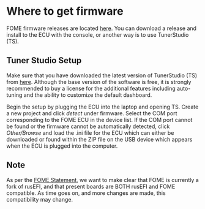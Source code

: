 # Where to get firmware

FOME firmware releases are located [here](https://github.com/FOME-Tech/fome-fw/releases). You can download a release and install to the ECU with the console, or another way is to use TunerStudio (TS).

## Tuner Studio Setup

Make sure that you have downloaded the latest version of TunerStudio (TS) from [here](https://www.tunerstudio.com/index.php/tuner-studio). Although the base version of the software is free, it is strongly recommended to buy a license for the additional features including auto-tuning and the ability to customize the default dashboard.

Begin the setup by plugging the ECU into the laptop and opening TS. Create a new project and click _detect_ under firmware. Select the COM port corresponding to the FOME ECU in the device list. If the COM port cannot be found or the firmware cannot be automatically detected, click _Other/Browse_ and load the .ini file for the ECU which can either be downloaded or found within the ZIP file on the USB device which appears when the ECU is plugged into the computer.

## Note

As per the [FOME Statement](https://www.fome.tech/announcements), we want to make clear that FOME is currently a fork of rusEFI, and that present boards are BOTH rusEFI and FOME compatible. As time goes on, and more changes are made, this compatibility may change.
